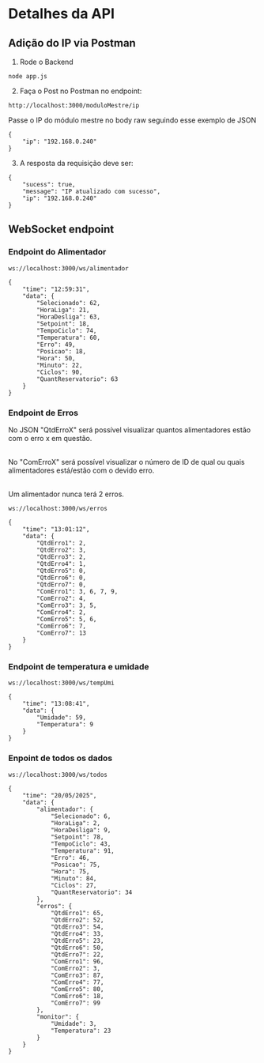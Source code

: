 # Detalhes da API

## Adição do IP via Postman

1. Rode o Backend
```
node app.js
```
2. Faça o Post no Postman no endpoint:
```
http://localhost:3000/moduloMestre/ip
``` 
Passe o IP do módulo mestre no body raw seguindo esse exemplo de JSON
```
{
    "ip": "192.168.0.240"
}
```
3. A resposta da requisição deve ser:
```
{
    "sucess": true,
    "message": "IP atualizado com sucesso",
    "ip": "192.168.0.240"
}
```



## WebSocket endpoint

### Endpoint do Alimentador
```
ws://localhost:3000/ws/alimentador
```
```
{
    "time": "12:59:31",
    "data": {
        "Selecionado": 62,
        "HoraLiga": 21,
        "HoraDesliga": 63,
        "Setpoint": 18,
        "TempoCiclo": 74,
        "Temperatura": 60,
        "Erro": 49,
        "Posicao": 18,
        "Hora": 50,
        "Minuto": 22,
        "Ciclos": 90,
        "QuantReservatorio": 63
    }
}
```

### Endpoint de Erros
No JSON "QtdErroX" será possível visualizar quantos alimentadores estão com o erro x em questão.<br><br>

No "ComErroX" será possível visualizar o número de ID de qual ou quais alimentadores está/estão com o devido erro.<br><br>

Um alimentador nunca terá 2 erros.

```
ws://localhost:3000/ws/erros
```
```
{
    "time": "13:01:12",
    "data": {
        "QtdErro1": 2,
        "QtdErro2": 3,
        "QtdErro3": 2,
        "QtdErro4": 1,
        "QtdErro5": 0,
        "QtdErro6": 0,
        "QtdErro7": 0,
        "ComErro1": 3, 6, 7, 9,
        "ComErro2": 4,
        "ComErro3": 3, 5,
        "ComErro4": 2,
        "ComErro5": 5, 6,
        "ComErro6": 7,
        "ComErro7": 13
    }
}
```

### Endpoint de temperatura e umidade
```
ws://localhost:3000/ws/tempUmi
```
```
{
    "time": "13:08:41",
    "data": {
        "Umidade": 59,
        "Temperatura": 9
    }
}
```

### Enpoint de todos os dados
```
ws://localhost:3000/ws/todos
```
```
{
    "time": "20/05/2025",
    "data": {
        "alimentador": {
            "Selecionado": 6,
            "HoraLiga": 2,
            "HoraDesliga": 9,
            "Setpoint": 78,
            "TempoCiclo": 43,
            "Temperatura": 91,
            "Erro": 46,
            "Posicao": 75,
            "Hora": 75,
            "Minuto": 84,
            "Ciclos": 27,
            "QuantReservatorio": 34
        },
        "erros": {
            "QtdErro1": 65,
            "QtdErro2": 52,
            "QtdErro3": 54,
            "QtdErro4": 33,
            "QtdErro5": 23,
            "QtdErro6": 50,
            "QtdErro7": 22,
            "ComErro1": 96,
            "ComErro2": 3,
            "ComErro3": 87,
            "ComErro4": 77,
            "ComErro5": 80,
            "ComErro6": 18,
            "ComErro7": 99
        },
        "monitor": {
            "Umidade": 3,
            "Temperatura": 23
        }
    }
}
```